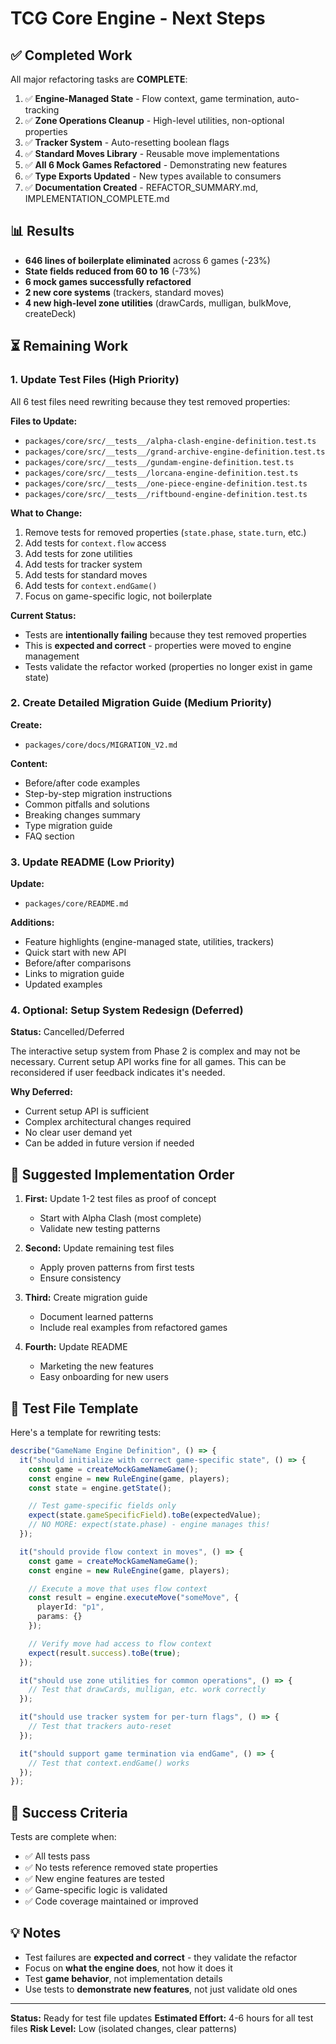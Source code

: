 # TCG Core Engine - Next Steps

## ✅ Completed Work

All major refactoring tasks are **COMPLETE**:

1. ✅ **Engine-Managed State** - Flow context, game termination, auto-tracking
2. ✅ **Zone Operations Cleanup** - High-level utilities, non-optional properties
3. ✅ **Tracker System** - Auto-resetting boolean flags
4. ✅ **Standard Moves Library** - Reusable move implementations
5. ✅ **All 6 Mock Games Refactored** - Demonstrating new features
6. ✅ **Type Exports Updated** - New types available to consumers
7. ✅ **Documentation Created** - REFACTOR_SUMMARY.md, IMPLEMENTATION_COMPLETE.md

## 📊 Results

- **646 lines of boilerplate eliminated** across 6 games (-23%)
- **State fields reduced from 60 to 16** (-73%)
- **6 mock games successfully refactored**
- **2 new core systems** (trackers, standard moves)
- **4 new high-level zone utilities** (drawCards, mulligan, bulkMove, createDeck)

## ⏳ Remaining Work

### 1. Update Test Files (High Priority)

All 6 test files need rewriting because they test removed properties:

**Files to Update:**
- `packages/core/src/__tests__/alpha-clash-engine-definition.test.ts`
- `packages/core/src/__tests__/grand-archive-engine-definition.test.ts`
- `packages/core/src/__tests__/gundam-engine-definition.test.ts`
- `packages/core/src/__tests__/lorcana-engine-definition.test.ts`
- `packages/core/src/__tests__/one-piece-engine-definition.test.ts`
- `packages/core/src/__tests__/riftbound-engine-definition.test.ts`

**What to Change:**
1. Remove tests for removed properties (`state.phase`, `state.turn`, etc.)
2. Add tests for `context.flow` access
3. Add tests for zone utilities
4. Add tests for tracker system
5. Add tests for standard moves
6. Add tests for `context.endGame()`
7. Focus on game-specific logic, not boilerplate

**Current Status:**
- Tests are **intentionally failing** because they test removed properties
- This is **expected and correct** - properties were moved to engine management
- Tests validate the refactor worked (properties no longer exist in game state)

### 2. Create Detailed Migration Guide (Medium Priority)

**Create:**
- `packages/core/docs/MIGRATION_V2.md`

**Content:**
- Before/after code examples
- Step-by-step migration instructions
- Common pitfalls and solutions
- Breaking changes summary
- Type migration guide
- FAQ section

### 3. Update README (Low Priority)

**Update:**
- `packages/core/README.md`

**Additions:**
- Feature highlights (engine-managed state, utilities, trackers)
- Quick start with new API
- Before/after comparisons
- Links to migration guide
- Updated examples

### 4. Optional: Setup System Redesign (Deferred)

**Status:** Cancelled/Deferred

The interactive setup system from Phase 2 is complex and may not be necessary. Current setup API works fine for all games. This can be reconsidered if user feedback indicates it's needed.

**Why Deferred:**
- Current setup API is sufficient
- Complex architectural changes required
- No clear user demand yet
- Can be added in future version if needed

## 🚀 Suggested Implementation Order

1. **First:** Update 1-2 test files as proof of concept
   - Start with Alpha Clash (most complete)
   - Validate new testing patterns
   
2. **Second:** Update remaining test files
   - Apply proven patterns from first tests
   - Ensure consistency

3. **Third:** Create migration guide
   - Document learned patterns
   - Include real examples from refactored games

4. **Fourth:** Update README
   - Marketing the new features
   - Easy onboarding for new users

## 📝 Test File Template

Here's a template for rewriting tests:

```typescript
describe("GameName Engine Definition", () => {
  it("should initialize with correct game-specific state", () => {
    const game = createMockGameNameGame();
    const engine = new RuleEngine(game, players);
    const state = engine.getState();

    // Test game-specific fields only
    expect(state.gameSpecificField).toBe(expectedValue);
    // NO MORE: expect(state.phase) - engine manages this!
  });

  it("should provide flow context in moves", () => {
    const game = createMockGameNameGame();
    const engine = new RuleEngine(game, players);

    // Execute a move that uses flow context
    const result = engine.executeMove("someMove", {
      playerId: "p1",
      params: {}
    });

    // Verify move had access to flow context
    expect(result.success).toBe(true);
  });

  it("should use zone utilities for common operations", () => {
    // Test that drawCards, mulligan, etc. work correctly
  });

  it("should use tracker system for per-turn flags", () => {
    // Test that trackers auto-reset
  });

  it("should support game termination via endGame", () => {
    // Test that context.endGame() works
  });
});
```

## 🎯 Success Criteria

Tests are complete when:
- ✅ All tests pass
- ✅ No tests reference removed state properties
- ✅ New engine features are tested
- ✅ Game-specific logic is validated
- ✅ Code coverage maintained or improved

## 💡 Notes

- Test failures are **expected and correct** - they validate the refactor
- Focus on **what the engine does**, not how it does it
- Test **game behavior**, not implementation details
- Use tests to **demonstrate new features**, not just validate old ones

---

**Status:** Ready for test file updates
**Estimated Effort:** 4-6 hours for all test files
**Risk Level:** Low (isolated changes, clear patterns)

